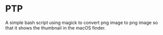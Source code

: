 # PTP

A simple bash script using magick to convert png image to png image so that it shows the thumbnail in the macOS finder.